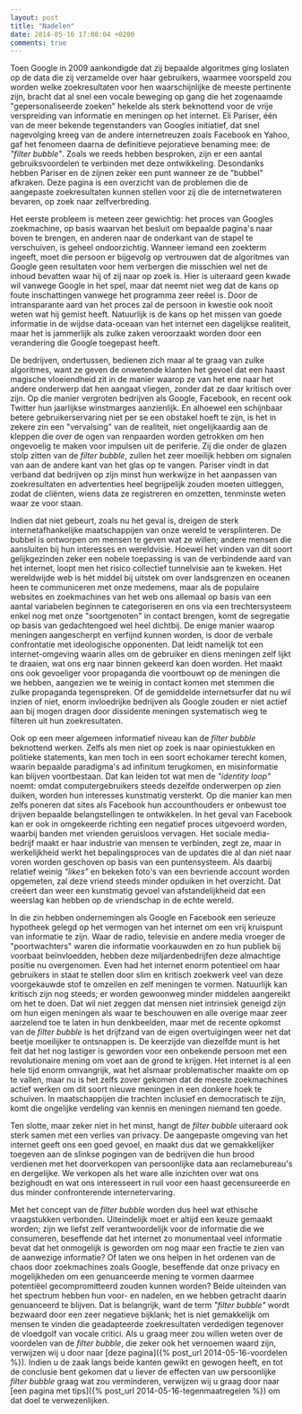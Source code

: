 ```yaml
---
layout: post
title: "Nadelen"
date: 2014-05-16 17:00:04 +0200
comments: true
---
```

Toen Google in 2009 aankondigde dat zij bepaalde algoritmes ging loslaten op de data die zij verzamelde over haar gebruikers, waarmee voorspeld zou worden welke zoekresultaten voor hen waarschijnlijke de meeste pertinente zijn, bracht dat al snel een vocale beweging op gang die het zogenaamde "gepersonaliseerde zoeken" hekelde als sterk beknottend voor de vrije verspreiding van informatie en meningen op het internet. Eli Pariser, één van de meer bekende tegenstanders van Googles initiatief, dat snel nagevolging kreeg van de andere internetreuzen zoals Facebook en Yahoo, gaf het fenomeen daarna de definitieve pejoratieve benaming mee: de *"filter bubble"*. Zoals we reeds hebben besproken, zijn er een aantal gebruiksvoordelen te verbinden met deze ontwikkeling. Desondanks hebben Pariser en de zijnen zeker een punt wanneer ze de "bubbel" afkraken. Deze pagina is een overzicht van de problemen die de aangepaste zoekresultaten kunnen stellen voor zij die de internetwateren bevaren, op zoek naar zelfverbreding.
<!-- more -->
Het eerste probleem is meteen zeer gewichtig: het proces van Googles zoekmachine, op basis waarvan het besluit om bepaalde pagina's naar boven te brengen, en anderen naar de onderkant van de stapel te verschuiven, is geheel ondoorzichtig. Wanneer iemand een zoekterm ingeeft, moet die persoon er bijgevolg op vertrouwen dat de algoritmes van Google geen resultaten voor hem verbergen die misschien wel net de inhoud bevatten waar hij of zij naar op zoek is. Hier is uiteraard geen kwade wil vanwege Google in het spel, maar dat neemt niet weg dat de kans op foute inschattingen vanwege het programma zeer reëel is. Door de intransparante aard van het proces zal de persoon in kwestie ook nooit weten wat hij gemist heeft. Natuurlijk is de kans op het missen van goede informatie in de wijdse data-oceaan van het internet een dagelijkse realiteit, maar het is jammerlijk als zulke zaken veroorzaakt worden door een verandering die Google toegepast heeft. 

De bedrijven, ondertussen, bedienen zich maar al te graag van zulke algoritmes, want ze geven de onwetende klanten het gevoel dat een haast magische vloeiendheid zit in de manier waarop ze van het ene naar het andere onderwerp dat hen aangaat vliegen, zonder dat ze daar kritisch over zijn. Op die manier vergroten bedrijven als Google, Facebook, en recent ook Twitter hun jaarlijkse winstmarges aanzienlijk. En alhoewel een schijnbaar betere gebruikerservaring niet per se een obstakel hoeft te zijn, is het in zekere zin een "vervalsing" van de realiteit, niet ongelijkaardig aan de kleppen die over de ogen van renpaarden worden getrokken om hen ongevoelig te maken voor impulsen uit de periferie. Zij die onder de glazen stolp zitten van de *filter bubble*, zullen het zeer moeilijk hebben om signalen van aan de andere kant van het glas op te vangen. Pariser vindt in dat verband dat bedrijven op zijn minst hun werkwijze in het aanpassen van zoekresultaten en advertenties heel begrijpelijk zouden moeten uitleggen, zodat de cliënten, wiens data ze registreren en omzetten, tenminste weten waar ze voor staan.

Indien dat niet gebeurt, zoals nu het geval is, dreigen de sterk internetafhankelijke maatschappijen van onze wereld te versplinteren. De bubbel is ontworpen om mensen te geven wat ze willen; andere mensen die aansluiten bij hun interesses en wereldvisie. Hoewel het vinden van dit soort gelijkgezinden zeker een nobele toepassing is van de verbindende aard van het internet, loopt men het risico collectief tunnelvisie aan te kweken. Het wereldwijde web is hét middel bij uitstek om over landsgrenzen en oceanen heen te communiceren met onze medemens, maar als de populaire websites en zoekmachines van het web ons allemaal op basis van een aantal variabelen beginnen te categoriseren en ons via een trechtersysteem enkel nog met onze "soortgenoten" in contact brengen, komt de segregatie op basis van gedachtengoed wel heel dichtbij. De enige manier waarop meningen aangescherpt en verfijnd kunnen worden, is door de verbale confrontatie met ideologische opponenten. Dat leidt namelijk tot een internet-omgeving waarin alles om de gebruiker en diens meningen zelf lijkt te draaien, wat ons erg naar binnen gekeerd kan doen worden. Het maakt ons ook gevoeliger voor propaganda die voortbouwt op de meningen die we hebben, aangezien we te weinig in contact komen met stemmen die zulke propaganda tegenspreken. Of de gemiddelde internetsurfer dat nu wil inzien of niet, enorm invloedrijke bedrijven als Google zouden er niet actief aan bij mogen dragen door dissidente meningen systematisch weg te filteren uit hun zoekresultaten.

Ook op een meer algemeen informatief niveau kan de *filter bubble* beknottend werken. Zelfs als men niet op zoek is naar opiniestukken en politieke statements, kan men toch in een soort echokamer terecht komen, waarin bepaalde paradigma's ad infinitum terugkomen, en misinformatie kan blijven voortbestaan. Dat kan leiden tot wat men de *"identity loop"* noemt: omdat computergebruikers steeds dezelfde onderwerpen op zien duiken, worden hun interesses kunstmatig versterkt. Op die manier kan men zelfs poneren dat sites als Facebook hun accounthouders er onbewust toe drijven bepaalde belangstellingen te ontwikkelen. In het geval van Facebook kan er ook in omgekeerde richting een negatief proces uitgevoerd worden, waarbij banden met vrienden geruisloos vervagen. Het sociale media-bedrijf maakt er haar industrie van mensen te verbinden, zegt ze, maar in werkelijkheid werkt het bepalingsproces van de updates die al dan niet naar voren worden geschoven op basis van een puntensysteem. Als daarbij relatief weinig *"likes"* en bekeken foto's van een bevriende account worden opgemeten, zal deze vriend steeds minder opduiken in het overzicht. Dat creëert dan weer een kunstmatig gevoel van afstandelijkheid dat een weerslag kan hebben op de vriendschap in de echte wereld. 

In die zin hebben ondernemingen als Google en Facebook een serieuze hypotheek gelegd op het vermogen van het internet om een vrij kruispunt van informatie te zijn. Waar de radio, televisie en andere media vroeger de "poortwachters" waren die informatie voorkauwden en zo hun publiek bij voorbaat beïnvloedden, hebben deze miljardenbedrijfen deze almachtige positie nu overgenomen. Even had het internet enorm potentieel om haar gebruikers in staat te stellen door slim en kritisch zoekwerk veel van deze voorgekauwde stof te omzeilen en zelf meningen te vormen. Natuurlijk kan kritisch zijn nog steeds; er worden gewoonweg minder middelen aangereikt om het te doen. Dat wil niet zeggen dat mensen niet intrinsiek geneigd zijn om hun eigen meningen als waar te beschouwen en alle overige maar zeer aarzelend toe te laten in hun denkbeelden, maar met de recente opkomst van de *filter bubble* is het drijfzand van de eigen overtuigingen weer net dat beetje moeilijker te ontsnappen is. De keerzijde van diezelfde munt is het feit dat het nog lastiger is geworden voor een onbekende persoon met een revolutionaire mening om voet aan de grond te krijgen. Het internet is al een hele tijd enorm omvangrijk, wat het alsmaar problematischer maakte om op te vallen, maar nu is het zelfs zover gekomen dat de meeste zoekmachines actief werken om dit soort nieuwe meningen in een donkere hoek te schuiven. In maatschappijen die trachten inclusief en democratisch te zijn, komt die ongelijke verdeling van kennis en meningen niemand ten goede.

Ten slotte, maar zeker niet in het minst, hangt de *filter bubble* uiteraard ook sterk samen met een verlies van privacy. De aangepaste omgeving van het internet geeft ons een goed gevoel, en maakt dus dat we gemakkelijker toegeven aan de slinkse pogingen van de bedrijven die hun brood verdienen met het doorverkopen van persoonlijke data aan reclamebureau's en dergelijke. We verkopen als het ware alle inzichten over wat ons bezighoudt en wat ons interesseert in ruil voor een haast gecensureerde en dus minder confronterende internetervaring. 

Met het concept van de *filter bubble* worden dus heel wat ethische vraagstukken verbonden. Uiteindelijk moet er altijd een keuze gemaakt worden; zijn we liefst zelf verantwoordelijk voor de informatie die we consumeren, beseffende dat het internet zo monumentaal veel informatie bevat dat het onmogelijk is geworden om nog maar een fractie te zien van de aanwezige informatie? Of laten we ons helpen in het ordenen van de chaos door zoekmachines zoals Google, beseffende dat onze privacy en mogelijkheden om een genuanceerde mening te vormen daarmee potentiëel gecompromitteerd zouden kunnen worden? Beide uiteinden van het spectrum hebben hun voor- en nadelen, en we hebben getracht daarin genuanceerd te blijven. Dat is belangrijk, want de term *"filter bubble"* wordt bezwaard door een zeer negatieve bijklank; het is niet gemakkelijk om mensen te vinden die geadapteerde zoekresultaten verdedigen tegenover de vloedgolf van vocale critici. Als u graag meer zou willen weten over de voordelen van de *filter bubble*, die zeker ook het vernoemen waard zijn, verwijzen wij u door naar [deze pagina]({% post_url 2014-05-16-voordelen %}). Indien u de zaak langs beide kanten gewikt en gewogen heeft, en tot de conclusie bent gekomen dat u liever de effecten van uw persoonlijke *filter bubble* graag wat zou verminderen, verwijzen wij u graag door naar [een pagina met tips]({% post_url 2014-05-16-tegenmaatregelen %}) om dat doel te verwezenlijken.